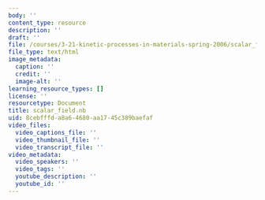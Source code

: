 ```yaml
---
body: ''
content_type: resource
description: ''
draft: ''
file: /courses/3-21-kinetic-processes-in-materials-spring-2006/scalar_field.nb
file_type: text/html
image_metadata:
  caption: ''
  credit: ''
  image-alt: ''
learning_resource_types: []
license: ''
resourcetype: Document
title: scalar_field.nb
uid: 8cebfffd-a8a6-4680-aa17-45c389baefaf
video_files:
  video_captions_file: ''
  video_thumbnail_file: ''
  video_transcript_file: ''
video_metadata:
  video_speakers: ''
  video_tags: ''
  youtube_description: ''
  youtube_id: ''
---
```

